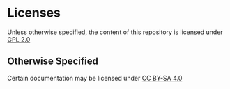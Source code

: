 Licenses
========

Unless otherwise specified, the content of this repository is licensed under
[GPL 2.0](../LICENSE)

Otherwise Specified
-------------------

Certain documentation may be licensed under 
[CC BY-SA 4.0](https://creativecommons.org/licenses/by-sa/4.0/)
